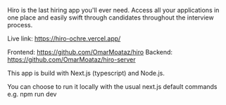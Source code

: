 Hiro is the last hiring app you'll ever need. Access all your applications in one place and easily swift through candidates
throughout the interview process.


Live link: https://hiro-ochre.vercel.app/

Frontend: https://github.com/OmarMoataz/hiro
Backend: https://github.com/OmarMoataz/hiro-server


This app is build with Next.js (typescript) and Node.js.

You can choose to run it locally with the usual next.js default commands e.g. npm run dev